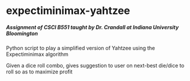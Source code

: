 # expectiminimax-yahtzee
##### Assignment of CSCI B551 taught by Dr. Crandall at Indiana University Bloomington

Python script to play a simplified version of Yahtzee using the Expectiminimax algorithm

Given a dice roll combo, gives suggestion to user on next-best die/dice to roll so as to maximize profit
